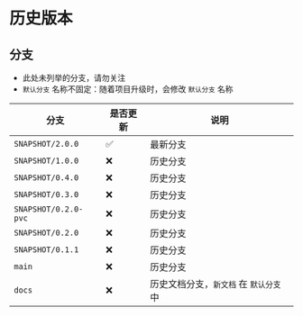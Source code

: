 # 历史版本

## 分支

- 此处未列举的分支，请勿关注
- `默认分支` 名称不固定：随着项目升级时，会修改 `默认分支` 名称

| 分支                   | 是否更新 | 说明                      |
|----------------------|------|-------------------------|
| `SNAPSHOT/2.0.0`     | ✅    | 最新分支                    |
| `SNAPSHOT/1.0.0`     | ❌    | 历史分支                    |
| `SNAPSHOT/0.4.0`     | ❌    | 历史分支                    |
| `SNAPSHOT/0.3.0`     | ❌    | 历史分支                    |
| `SNAPSHOT/0.2.0-pvc` | ❌    | 历史分支                    |
| `SNAPSHOT/0.2.0`     | ❌    | 历史分支                    |
| `SNAPSHOT/0.1.1`     | ❌    | 历史分支                    |
| `main`               | ❌    | 历史分支                    |
| `docs`               | ❌    | 历史文档分支，`新文档` 在 `默认分支` 中 |

